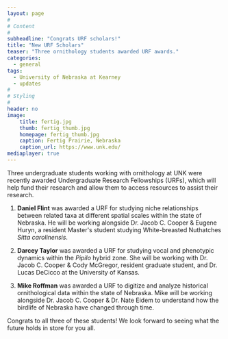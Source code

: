 ```yaml
---
layout: page
#
# Content
#
subheadline: "Congrats URF scholars!"
title: "New URF Scholars"
teaser: "Three ornithology students awarded URF awards."
categories:
  - general
tags:
  - University of Nebraska at Kearney
  - updates
#
# Styling
#
header: no
image:
    title: fertig.jpg
    thumb: fertig_thumb.jpg
    homepage: fertig_thumb.jpg
    caption: Fertig Prairie, Nebraska
    caption_url: https://www.unk.edu/
mediaplayer: true
---
```


Three undergraduate students working with ornithology at UNK were recently awarded Undergraduate Research Fellowships (URFs), which will help fund their research and allow them to access resources to assist their research.

1. <b>Daniel Flint</b> was awarded a URF for studying niche relationships between related taxa at different spatial scales within the state of Nebraska. He will be working alongside Dr. Jacob C. Cooper & Eugene Huryn, a resident Master's student studying White-breasted Nuthatches <i>Sitta carolinensis</i>.

2. <b>Darcey Taylor</b> was awarded a URF for studying vocal and phenotypic dynamics within the <i>Pipilo</i> hybrid zone. She will be working with Dr. Jacob C. Cooper & Cody McGregor, resident graduate student, and Dr. Lucas DeCicco at the University of Kansas.

3. <b>Mike Roffman</b> was awarded a URF to digitize and analyze historical ornithological data within the state of Nebraska. Mike will be working alongside Dr. Jacob C. Cooper & Dr. Nate Eidem to understand how the birdlife of Nebraska have changed through time.

Congrats to all three of these students! We look forward to seeing what the future holds in store for you all.